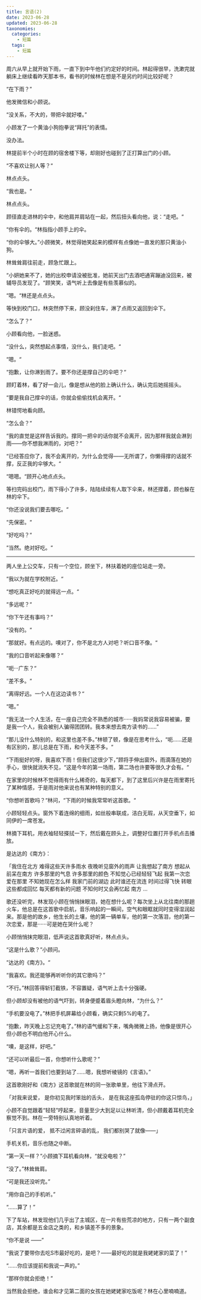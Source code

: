 ```yaml
---
title: 言语(2)
date: 2023-06-28
updated: 2023-06-28
taxonomies:
  categories:
    - 短篇
  tags:
    - 短篇
---
```


周六从早上就开始下雨，一直下到中午他们约定好的时间。林起得很早，洗漱完就躺床上继续看昨天那本书，看书的时候林在想是不是另约时间比较好呢？

“在下雨？”

他发微信和小顾说。

“没关系，不大的，带把伞就好喽。”

小顾发了一个黄油小狗抱拳说“拜托”的表情。

没办法。

林提前半个小时在顾的宿舍楼下等，却刚好也碰到了正打算出门的小顾。

“不喜欢让别人等？“

林点点头。

“我也是。“

林点点头。

顾径直走进林的伞中，和他肩并肩站在一起，然后扭头看向他，说：“走吧。“

“你有伞的。“林指指小顾手上的伞。

“你的伞够大。”小顾微笑，林觉得她笑起来的模样有点像她一直发的那只黄油小狗。

林耸耸肩往前走，顾急忙跟上。

“小妍她来不了，她的出校申请没被批准，她前天出门去酒吧通宵蹦迪没回来，被辅导员发现了。“顾笑笑，语气听上去像是有些羡慕似的。

“嗯。“林还是点点头。

等快到校门口，林突然停下来，顾没刹住车，淋了点雨又返回到伞下。

“怎么了？“

小顾看向他，一脸迷惑。

“没什么，突然想起点事情，没什么，我们走吧。“

“嗯。“

“抱歉，让你淋到雨了。要不你还是撑自己的伞吧？“

顾盯着林，看了好一会儿，像是想从他的脸上确认什么，确认完后她摇摇头。

“要是我自己撑伞的话，你就会偷偷找机会离开。“

林错愕地看向顾。

“怎么会？“

“我的直觉是这样告诉我的。撑同一把伞的话你就不会离开，因为那样我就会淋到雨——你不想我淋雨的，对吧？“

“已经答应你了，我不会离开的，为什么会觉得——无所谓了，你懒得撑的话就不撑，反正我的伞够大。“

“嗯嗯。“顾开心地点点头。

等扫完码出校门，雨下得小了许多，陆陆续续有人取下伞来，林还撑着，顾也躲在林的伞下。

“你还没说我们要去哪吃。“

“先保密。“

“好吃吗？“

“当然。绝对好吃。“

-------------

两人坐上公交车，只有一个空位，顾坐下，林扶着她的座位站走一旁。

“我以为就在学校附近。“

“想吃真正好吃的就得远一点。“

“多远呢？“

“你下午还有事吗？“

“没有的。“

“那就好。有点远的。噢对了，你不是北方人对吧？听口音不像。“

“我的口音听起来像哪？“

“呃···广东？“

“差不多。“

“离得好远。一个人在这边读书？“

“嗯。”

“我无法一个人生活，在一座自己完全不熟悉的城市······我妈常说我容易被骗，要是我一个人，我会被别人骗得团团转。我本来想去南方读书的……”


“那儿没什么特别的，和这里也差不多。”林顿了顿，像是在思考什么，“呃……还是有区别的，那儿总是在下雨，和今天差不多。“

“下雨挺好的呀，我喜欢下雨！但我们这很少下，”顾将手伸出窗外，雨滴落在她的手心，很快就消失不见，“这是今年的第一场雨，第二场也许要等很久才会有。“

在家里的时候林不觉得雨有什么稀奇的，每天都下，到了这里后兴许是在雨里寄托了某种情感，于是雨对他来说也有某种特别的意义。

“你想听首歌吗？“林问，“下雨的时候我常常听这首歌。“

小顾轻轻点头。窗外下着连绵的细雨，如丝般串联成，洁白无瑕，从天空垂下，如同伊的一席苍发。

林摘下耳机，用衣袖轻轻搽拭一下，然后戴在顾头上，调整好位置打开手机点击播放。

是达达的《南方》：

「我住在北方
难得这些天许多雨水
夜晚听见窗外的雨声
让我想起了南方
想起从前呆在南方
许多那里的气息
许多那里的颜色
不知觉心已经轻轻飞起
我第一次恋爱在那里
不知她现在怎么样
我家门前的湖边
此时谁还在流连
时间过得飞快
转眼这些都成回忆
每天都有新的问题
不知何时又会再忆起
南方
...

歌还没听完，林发现小顾在悄悄抹眼泪，她在想什么呢？每次坐上从北往南的那趟火车，他总是在这首歌中启航，音乐响起的一瞬间，空气和眼眶就同时变得湿润起来。那是他的故乡，他生长的土壤，他的第一辆单车，他的第一次落泪，他的第一次恋爱，那是······可是她在哭什么呢？

小顾悄悄抹完眼泪，低声说这首歌真好听，林点点头。

“这是什么歌？”小顾问。

“达达的《南方》。“

“我喜欢。我还能够再听听你的其它歌吗？”

“不行。”林回答得斩钉截铁，不容置疑，语气听上去十分强硬。

但小顾却没有被他的语气吓到，转身便蹙着眉头瞪向林，“为什么？”

“手机要没电了。”林把手机屏幕给小顾看，确实只剩5%的电了。

“抱歉，昨天晚上忘记充电了。”林的语气缓和下来，嘴角微微上扬，他像是很开心但小顾也不明白他开心什么。

“噢，是这样，好吧。”

“还可以听最后一首，你想听什么歌呢？”

“嗯，再听一首我们也要到站了……嗯，我想听棱镜的《言语》。”

这首歌刚好和《南方》这首歌就在林的同一张歌单里，他往下滑点开。

「对我来说爱，
是你初见我时笨拙的舌头，
是在我这座孤岛停驻的你这只惊鸟，」

小顾不自觉跟着“轻轻”哼起来，音量至少大到足以让林听清，但小顾戴着耳机完全察觉不到。林在一旁特别认真地听着。

「只言片语的爱，
抵不过闲言碎语的乱，
我们都别哭了就像——」

手机关机，音乐也随之中断。

“第一天一样？”小顾摘下耳机看向林，“就没电啦？”

“没了。”林耸耸肩。

“可是我还没听完。”

“用你自己的手机听。”

“……算了！”

下了车站，林发现他们几乎出了主城区，在一片有些荒凉的地方，只有一两个副食店，其余都是五金店之类的，和乡镇差不多的景象。

“你不是说 ——”

“我说了要带你去吃S市最好吃的，是吧？——最好吃的就是我姥姥家的菜了！”

“……你应该提前和我说一声的。”

“那样你就会拒绝！”

当然我会拒绝，谁会和才见第二面的女孩在她姥姥家吃饭呢？林在心里喃喃道。